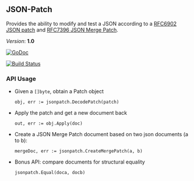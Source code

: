 ## JSON-Patch

Provides the ability to modify and test a JSON according to a
[RFC6902 JSON patch](http://tools.ietf.org/html/rfc6902) and [RFC7396 JSON Merge Patch](https://tools.ietf.org/html/rfc7396).

_Version_: **1.0**

[![GoDoc](https://godoc.org/github.com/evanphx/json-patch?status.svg)](http://godoc.org/github.com/evanphx/json-patch)

[![Build Status](https://travis-ci.org/evanphx/json-patch.svg?branch=master)](https://travis-ci.org/evanphx/json-patch)

### API Usage

- Given a `[]byte`, obtain a Patch object

  `obj, err := jsonpatch.DecodePatch(patch)`

- Apply the patch and get a new document back

  `out, err := obj.Apply(doc)`

- Create a JSON Merge Patch document based on two json documents (a to b):

  `mergeDoc, err := jsonpatch.CreateMergePatch(a, b)`

- Bonus API: compare documents for structural equality

  `jsonpatch.Equal(doca, docb)`
